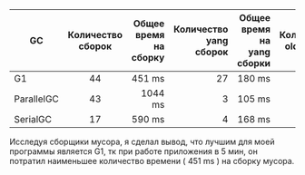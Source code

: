 | GC       | Количество сборок | Общее время на сборку | Количество yang сборок | Общее время на yang сборки | Количество old сборок | Общее время на old сборки |
| -----    |:-----------------:| ---------------------:| ----------------------:| --------------------------:| ---------------------:| -------------------------:|
|G1        |         44        |        451 ms         |           27           |           180 ms           |            17         |           271 ms          |
|ParallelGC|         43        |        1044 ms        |           3            |           105 ms           |            40         |           939 ms          |
|SerialGC  |         17        |        590 ms         |           4            |           168 ms           |            13         |           422 ms          |


Исследуя сборщики мусора, я сделал вывод, что лучшим для моей программы является G1, тк при работе приложения в 5 мин,
он потратил наименьшее количество времени ( 451 ms ) на сборку мусора.